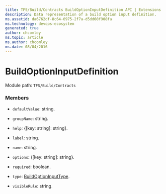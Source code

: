```yaml
---
title: TFS/Build/Contracts BuildOptionInputDefinition API | Extensions for Azure DevOps Services
description: Data representation of a build option input definition.
ms.assetid: da6762df-8c64-0975-2f7a-d5dd60f908fa
ms.technology: devops-ecosystem
generated: true
author: chcomley
ms.topic: article
ms.author: chcomley
ms.date: 08/04/2016
---
```


# BuildOptionInputDefinition

Module path: `TFS/Build/Contracts`


### Members

* `defaultValue`: string. 

* `groupName`: string. 

* `help`: {[key: string]: string}. 

* `label`: string. 

* `name`: string. 

* `options`: {[key: string]: string}. 

* `required`: boolean. 

* `type`: [BuildOptionInputType](./BuildOptionInputType.md). 

* `visibleRule`: string. 

